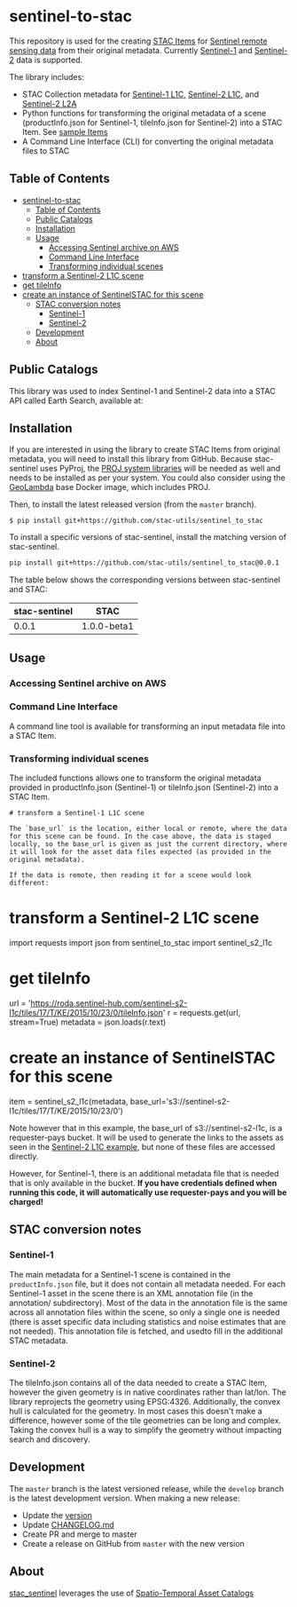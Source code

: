 # sentinel-to-stac

This repository is used for the creating [STAC Items](https://github.com/radiantearth/stac-spec) for [Sentinel remote sensing data](https://sentinel.esa.int) from their original metadata. Currently [Sentinel-1](https://sentinel.esa.int/web/sentinel/missions/sentinel-1) and [Sentinel-2](https://sentinel.esa.int/web/sentinel/missions/sentinel-2) data is supported.

The library includes:

- STAC Collection metadata for [Sentinel-1 L1C](sentinel_to_stac/sentinel-s1-l1c.json), [Sentinel-2 L1C](sentinel_to_stac/sentinel-s2-l1c.json), and [Sentinel-2 L2A](sentinel_to_stac/sentinel-s2-l2a.json)
- Python functions for transforming the original metadata of a scene (productInfo.json for Sentinel-1, tileInfo.json for Sentinel-2) into a STAC Item. See [sample Items](samples/)
- A Command Line Interface (CLI) for converting the original metadata files to STAC


## Table of Contents

- [sentinel-to-stac](#sentinel-to-stac)
  - [Table of Contents](#table-of-contents)
  - [Public Catalogs](#public-catalogs)
  - [Installation](#installation)
  - [Usage](#usage)
    - [Accessing Sentinel archive on AWS](#accessing-sentinel-archive-on-aws)
    - [Command Line Interface](#command-line-interface)
    - [Transforming individual scenes](#transforming-individual-scenes)
- [transform a Sentinel-2 L1C scene](#transform-a-sentinel-2-l1c-scene)
- [get tileInfo](#get-tileinfo)
- [create an instance of SentinelSTAC for this scene](#create-an-instance-of-sentinelstac-for-this-scene)
  - [STAC conversion notes](#stac-conversion-notes)
    - [Sentinel-1](#sentinel-1)
    - [Sentinel-2](#sentinel-2)
  - [Development](#development)
  - [About](#about)


## Public Catalogs

This library was used to index Sentinel-1 and Sentinel-2 data into a STAC API called Earth Search, available at:


## Installation

If you are interested in using the library to create STAC Items from original metadata, you will need to install this library from GitHub. Because stac-sentinel uses PyProj, the [PROJ system libraries](https://proj.org/) will be needed as well and needs to be installed as per your system. You could also consider using the [GeoLambda](https://github.com/developmentseed/geolambda) base Docker image, which includes PROJ.

Then, to install the latest released version (from the `master` branch).

```
$ pip install git+https://github.com/stac-utils/sentinel_to_stac
```

To install a specific versions of stac-sentinel, install the matching version of stac-sentinel. 

```bash
pip install git+https://github.com/stac-utils/sentinel_to_stac@0.0.1
```

The table below shows the corresponding versions between stac-sentinel and STAC:

| stac-sentinel | STAC  |
| -------- | ----  |
| 0.0.1    | 1.0.0-beta1 |


## Usage

### Accessing Sentinel archive on AWS

### Command Line Interface

A command line tool is available for transforming an input metadata file into a STAC Item.

### Transforming individual scenes

The included functions allows one to transform the original metadata provided in productInfo.json (Sentinel-1) or tileInfo.json (Sentinel-2) into a STAC Item.

```
# transform a Sentinel-1 L1C scene

The `base_url` is the location, either local or remote, where the data for this scene can be found. In the case above, the data is staged locally, so the base_url is given as just the current directory, where it will look for the asset data files expected (as provided in the original metadata).  

If the data is remote, then reading it for a scene would look different:

```
# transform a Sentinel-2 L1C scene

import requests
import json
from sentinel_to_stac import sentinel_s2_l1c

# get tileInfo
url = 'https://roda.sentinel-hub.com/sentinel-s2-l1c/tiles/17/T/KE/2015/10/23/0/tileInfo.json'
r = requests.get(url, stream=True)
metadata = json.loads(r.text)

# create an instance of SentinelSTAC for this scene
item = sentinel_s2_l1c(metadata, base_url='s3://sentinel-s2-l1c/tiles/17/T/KE/2015/10/23/0')


Note however that in this example, the base_url of s3://sentinel-s2-l1c, is a requester-pays bucket. It will be used to generate the links to the assets as seen in the [Sentinel-2 L1C example](samples/sentinel-s2-l1c_item.json), but none of these files are accessed directly.

However, for Sentinel-1, there is an additional metadata file that is needed that is only available in the bucket. **If you have credentials defined when running this code, it will automatically use requester-pays and you will be charged!** 


## STAC conversion notes

### Sentinel-1

The main metadata for a Sentinel-1 scene is contained in the `productInfo.json` file, but it does not contain all metadata needed. For each Sentinel-1 asset in the scene there is an XML annotation file (in the annotation/ subdirectory). Most of the data in the annotation file is the same across all annotation files within the scene, so only a single one is needed (there is asset specific data including statistics and noise estimates that are not needed). This annotation file is fetched, and usedto fill in the additional STAC metadata.

### Sentinel-2

The tileInfo.json contains all of the data needed to create a STAC Item, however the given geometry is in native coordinates rather than lat/lon. The library reprojects the geometry using EPSG:4326. Additionally, the convex hull is calculated for the geometry. In most cases this doesn't make a difference, however some of the tile geometries can be long and complex. Taking the convex hull is a way to simplify the geometry without impacting search and discovery.

## Development

The `master` branch is the latest versioned release, while the `develop` branch is the latest development version. When making a new release:

- Update the [version](stac_sentinel/version.py)
- Update [CHANGELOG.md](CHANGELOG.md)
- Create PR and merge to master
- Create a release on GitHub from `master` with the new version

## About
[stac_sentinel](https://github.com/stac-utils/sentinel-to-stac) leverages the use of [Spatio-Temporal Asset Catalogs](https://github.com/radiantearth/stac-spec)
